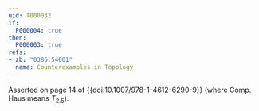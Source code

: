 ```yaml
---
uid: T000032
if:
  P000004: true
then:
  P000003: true
refs:
- zb: "0386.54001"
  name: Counterexamples in Topology
---
```


Asserted on page 14 of {{doi:10.1007/978-1-4612-6290-9}}
(where Comp. Haus means $T_{2.5}$).
